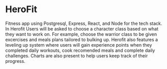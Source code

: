 # HeroFit

Fitness app using Postgresql, Express, React, and Node for the tech stack. In Herofit Users will be asked to choose a character class based on what they want to work on. For example, choose the warrior class to be given excercises and meals plans tailored to bulking up. Herofit also features a leveling up system where users will gain experience points when they completed daily workouts, cook recomended meals and complete daily challenges. Charts are also present to help users keep track of their progress. 
